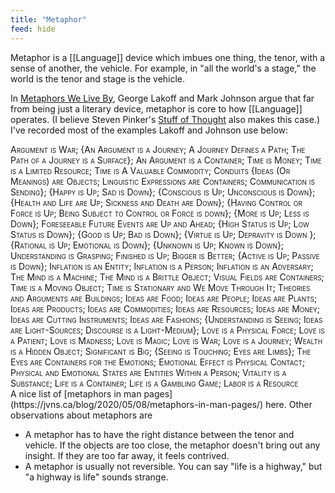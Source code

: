 ```yaml
---
title: "Metaphor"
feed: hide
---
```


Metaphor is a [[Language]] device which imbues one thing, the tenor, with a sense of another, the vehicle. For example, in "all the world's a stage," the world is the tenor and stage is the vehicle. 

In [Metaphors We Live By](https://www.worldcat.org/title/metaphors-we-live-by/oclc/1050036394&referer=brief_results), George Lakoff and Mark Johnson argue that far from being just a literary device, metaphor is core to how [[Language]] operates. (I believe Steven Pinker's [Stuff of Thought](https://www.worldcat.org/title/stuff-of-thought/oclc/1267996041&referer=brief_results) also makes this case.) I've recorded most of the examples Lakoff and Johnson use below:

<p style="font-variant:small-caps;display:inline">Argument is War; {An Argument is a Journey; A Journey Defines a Path; The Path of a Journey is a Surface}; An Argument is a Container; Time is Money; Time is a Limited Resource; Time is A Valuable Commodity; Conduits {Ideas (Or Meanings) are Objects; Linguistic Expressions are Containers; Communication is Sending}; {Happy is Up; Sad is Down}; {Conscious is Up; Unconscious is Down}; {Health and Life are Up; Sickness and Death are Down}; {Having Control or Force is Up; Being Subject to Control or Force is down}; {More is Up; Less is Down}; Foreseeable Future Events are Up and Ahead; {High Status is Up; Low Status is Down}; {Good is Up; Bad is Down}; {Virtue is Up; Depravity is Down }; {Rational is Up; Emotional is Down}; {Unknown is Up; Known is Down}; Understanding is Grasping; Finished is Up; Bigger is Better; {Active is Up; Passive is Down}; Inflation is an Entity; Inflation is a Person; Inflation is an Adversary; The Mind is a Machine; The Mind is a Brittle Object; Visual Fields are Containers; Time is a Moving Object; Time is Stationary and We Move Through It; Theories and Arguments are Buildings; Ideas are Food; Ideas are People; Ideas are Plants; Ideas are Products; Ideas are Commodities; Ideas are Resources; Ideas are Money; Ideas are Cutting Instruments; Ideas are Fashions; {Understanding is Seeing; Ideas are Light-Sources; Discourse is a Light-Medium}; Love is a Physical Force; Love is a Patient; Love is Madness; Love is Magic; Love is War; Love is a Journey; Wealth is a Hidden Object; Significant is Big; {Seeing is Touching; Eyes are Limbs}; The Eyes are Containers for the Emotions; Emotional Effect is Physical Contact; Physical and Emotional States are Entities Within a Person; Vitality is a Substance; Life is a Container; Life is a Gambling Game; Labor is a Resource</p><br>
A nice list of [metaphors in man pages](https://jvns.ca/blog/2020/05/08/metaphors-in-man-pages/) here. Other observations about metaphors are

* A metaphor has to have the right distance between the tenor and vehicle. If the objects are too close, the metaphor doesn't bring out any insight. If they are too far away, it feels contrived.
* A metaphor is usually not reversible. You can say "life is a highway," but "a highway is life" sounds strange.